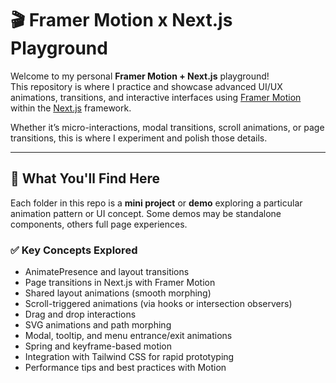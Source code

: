 # 🎬 Framer Motion x Next.js Playground

Welcome to my personal **Framer Motion + Next.js** playground!  
This repository is where I practice and showcase advanced UI/UX animations, transitions, and interactive interfaces using [Framer Motion](https://www.framer.com/motion/) within the [Next.js](https://nextjs.org/) framework.

Whether it’s micro-interactions, modal transitions, scroll animations, or page transitions, this is where I experiment and polish those details.

---

## 🚀 What You'll Find Here

Each folder in this repo is a **mini project** or **demo** exploring a particular animation pattern or UI concept. Some demos may be standalone components, others full page experiences.

### ✅ Key Concepts Explored

-   AnimatePresence and layout transitions
-   Page transitions in Next.js with Framer Motion
-   Shared layout animations (smooth morphing)
-   Scroll-triggered animations (via hooks or intersection observers)
-   Drag and drop interactions
-   SVG animations and path morphing
-   Modal, tooltip, and menu entrance/exit animations
-   Spring and keyframe-based motion
-   Integration with Tailwind CSS for rapid prototyping
-   Performance tips and best practices with Motion
